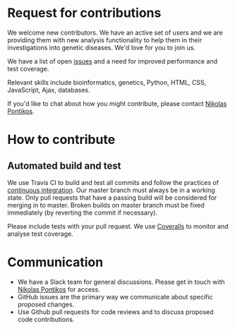 # Request for contributions
We welcome new contributors. We have an active set of users and we are providing them with new analysis functionality to help them in their investigations into genetic diseases. We'd love for you to join us.

We have a list of open [issues](https://github.com/phenopolis/phenopolis/issues) and a need for improved performance and test coverage.

Relevant skills include bioinformatics, genetics, Python, HTML, CSS, JavaScript, Ajax, databases.

If you'd like to chat about how you might contribute, please contact [Nikolas Pontikos](https://github.com/pontikos).

# How to contribute
## Automated build and test
We use Travis CI to build and test all commits and follow the practices of [continuous integration](https://www.thoughtworks.com/continuous-integration). Our master branch must always be in a working state. Only pull requests that have a passing build will be considered for merging in to master. Broken builds on master branch must be fixed immediately (by reverting the commit if necessary).

Please include tests with your pull request. We use [Coveralls](https://coveralls.io/github/phenopolis/phenopolis?branch=master) to monitor and analyse test coverage. 

# Communication
- We have a Slack team for general discussions. Please get in touch with [Nikolas Pontikos](https://github.com/pontikos) for access.
- GitHub issues are the primary way we communicate about specific proposed changes.
- Use Github pull requests for code reviews and to discuss proposed code contributions.
